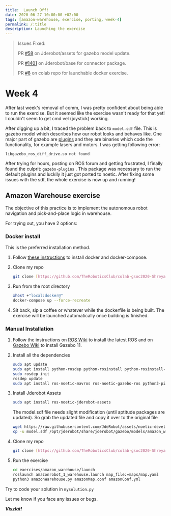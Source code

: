 ```yaml
---
title:  Launch Off!
date: 2020-06-27 10:00:00 +02:00
tags: [amazon-warehouse, exercise, porting, week-4]
permalink: /:title
description: Launching the exercise
---
```

> Issues Fixed:
>
> PR [#58](https://github.com/JdeRobot/assets/pull/58#event-3488709128) on Jderobot/assets for gazebo model update.
>
> PR [#1401](https://github.com/JdeRobot/base/pull/1401) on Jderobot/base for connector package.
>
> PR [#8](https://github.com/TheRoboticsClub/colab-gsoc2020-Shreyas_Gokhale/pull/8) on colab repo for launchable docker exercise.

# Week 4

After last week's removal of comm, I was pretty confident about being able to run the exercise. But it seemed like the exercise wasn't ready for that yet! I couldn't seem to get cmd vel (joystick) working. 

After digging up a bit, I traced the problem back to `model.sdf` file. This is gazebo model which describes how our robot looks and behaves like. One major part of gazebo are [plugins](http://gazebosim.org/tutorials?tut=ros_gzplugins) and they are binaries which code the functionality, for example lasers and motors. I was getting following error:

`libgazebo_ros_diff_drive.so not found`

After trying for hours, posting on ROS forum and getting frustrated, I finally found the culprit: `gazebo-plugins`  . This package was necessary to run the default plugins and luckily it just got ported to noetic. After fixing some issues with the sdf, the whole exercise is now up and running!

## Amazon Warehouse exercise

The objective of this practice is to implement the autonomous robot navigation and pick-and-place logic in warehouse.

For trying out, you have 2 options:

### Docker install

This is the preferred installation method.

1. Follow [these instructions](https://docs.docker.com/get-docker/) to install docker and docker-compose.
2. Clone my repo 

    ```bash
    git clone [https://github.com/TheRoboticsClub/colab-gsoc2020-Shreyas_Gokhale.git](https://github.com/TheRoboticsClub/colab-gsoc2020-Shreyas_Gokhale.git)
    ```

3. Run from the root directory

    ```bash
    xhost +"local:docker@"
    docker-compose up --force-recreate
    ```

4. Sit back, sip a coffee or whatever while the dockerfile is being built. The exercise will be launched automatically once building is finished.

### Manual Installation

1. Follow the instructions on [ROS Wiki](http://wiki.ros.org/noetic/Installation/Ubuntu) to install the latest ROS and on [Gazebo Wiki](http://gazebosim.org/tutorials?tut=install_ubuntu&cat=install) to install Gazebo 11.
2. Install all the dependencies 

    ```bash
    sudo apt update
    sudo apt install python-rosdep python-rosinstall python-rosinstall-generator python-wstool build-essential  
    sudo rosdep init  
    rosdep update
    sudo apt install ros-noetic-mavros ros-noetic-gazebo-ros python3-pip ros-noetic-navigation ros-noetic-gazebo-plugins
    ```

3. Install Jderobot Assets

    ```bash
    sudo apt install ros-noetic-jderobot-assets
    ```

    The model.sdf file needs slight modification (until aptitude packages are updated). So grab the updated file and copy it over to the original file

    ```bash
    wget https://raw.githubusercontent.com/JdeRobot/assets/noetic-devel/jderobot_assets/models/amazon_warehouse_robot/model.sdf -o "model.sdf"
    cp -u model.sdf /opt/jderobot/share/jderobot/gazebo/models/amazon_warehouse_robot/model.sdf
    ```

4. Clone my repo 

    ```bash
    git clone [https://github.com/TheRoboticsClub/colab-gsoc2020-Shreyas_Gokhale.git](https://github.com/TheRoboticsClub/colab-gsoc2020-Shreyas_Gokhale.git)
    ```

5. Run the exercise 

    ```bash
    cd exercises/amazon_warehouse/launch 
    roslaunch amazonrobot_1_warehouse.launch map_file:=maps/map.yaml 
    python3 amazonWarehouse.py amazonMap.conf amazonConf.yml

    ```

Try to code your solution in `mysolution.py`

Let me know if you face any issues or bugs.

***Viszlát!***